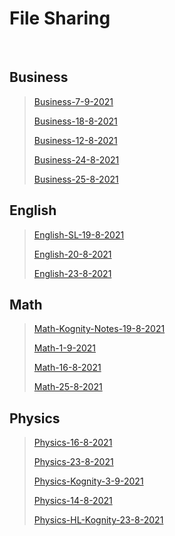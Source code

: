 # File Sharing
<br> 

## Business 
>[Business-7-9-2021](markdown/Business/Business-7-9-2021)
>
>[Business-18-8-2021](markdown/Business/Business-18-8-2021)
>
>[Business-12-8-2021](markdown/Business/Business-12-8-2021)
>
>[Business-24-8-2021](markdown/Business/Business-24-8-2021)
>
>[Business-25-8-2021](markdown/Business/Business-25-8-2021)
>

## English 
>[English-SL-19-8-2021](markdown/English/English-SL-19-8-2021)
>
>[English-20-8-2021](markdown/English/English-20-8-2021)
>
>[English-23-8-2021](markdown/English/English-23-8-2021)
>

## Math 
>[Math-Kognity-Notes-19-8-2021](markdown/Math/Math-Kognity-Notes-19-8-2021)
>
>[Math-1-9-2021](markdown/Math/Math-1-9-2021)
>
>[Math-16-8-2021](markdown/Math/Math-16-8-2021)
>
>[Math-25-8-2021](markdown/Math/Math-25-8-2021)
>

## Physics 
>[Physics-16-8-2021](markdown/Physics/Physics-16-8-2021)
>
>[Physics-23-8-2021](markdown/Physics/Physics-23-8-2021)
>
>[Physics-Kognity-3-9-2021](markdown/Physics/Physics-Kognity-3-9-2021)
>
>[Physics-14-8-2021](markdown/Physics/Physics-14-8-2021)
>
>[Physics-HL-Kognity-23-8-2021](markdown/Physics/Physics-HL-Kognity-23-8-2021)
>

